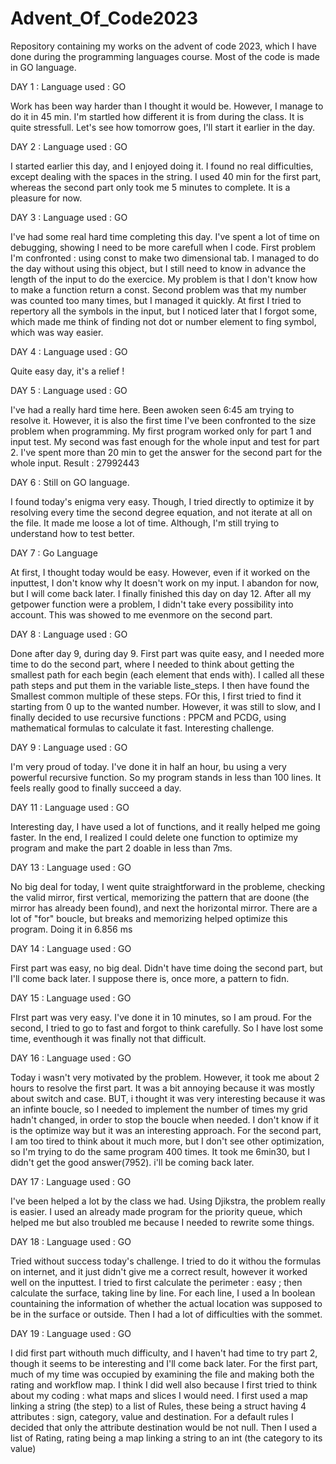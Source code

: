 # Advent_Of_Code2023
Repository containing my works on the advent of code 2023, which I have done during the programming languages course. Most of the code is made in GO language.

DAY 1 :
Language used : GO

Work has been way harder than I thought it would be. However, I manage to do it in 45 min. I'm startled how different it is from during the class. It is quite stressfull.
Let's see how tomorrow goes, I'll start it earlier in the day.

DAY 2 : 
Language used : GO

I started earlier this day, and I enjoyed doing it. 
I found no real difficulties, except dealing with the spaces in the string. I used 40 min for the first part, whereas the second part only took me 5 minutes to complete.
It is a pleasure for now.

DAY 3 :
Language used : GO

I've had some real hard time completing this day. I've spent a lot of time on debugging, showing I need to be more carefull when I code.
First problem I'm confronted : using const to make two dimensional tab. I managed to do the day without using this object, but I still need to know in advance the length of the input to do the exercice. My problem is that I don't know how to make a function return a const.
Second problem was that my number was counted too many times, but I managed it quickly. 
At first I tried to repertory all the symbols in the input, but I noticed later that I forgot some, which made me think of finding not dot or number element to fing symbol, which was way easier.

DAY 4 :
Language used : GO

Quite easy day, it's a relief !

DAY 5 : 
Language used : GO

I've had a really hard time here. Been awoken seen 6:45 am trying to resolve it. However, it is also the first time I've been confronted to the size problem when programming. My first program worked only for part 1 and input test. My second was fast enough for the whole input and test for part 2. I've spent more than 20 min to get the answer for the second part for the whole input. 
Result : 27992443

DAY 6 :
Still on GO language.

I found today's enigma very easy. Though, I tried directly to optimize it by resolving every time the second degree equation, and not iterate at all on the file. It made me loose a lot of time. Although, I'm still trying to understand how to test better.

DAY 7 :
Go Language

At first, I thought today would be easy. However, even if it worked on the inputtest, I don't know why It doesn't work on my input. I abandon for now, but I will come back later.
I finally finished this day on day 12. After all my getpower function were a problem, I didn't take every possibility into account. This was showed to me evenmore on the second part.

DAY 8 :
Language used : GO

Done after day 9, during day 9. First part was quite easy, and I needed more time to do the second part, where I needed to think about getting the smallest path for each begin (each element that ends with). I called all these path steps and put them in the variable liste_steps. I then have found the Smallest common multiple of these steps. FOr this, I first tried to find it starting from 0 up to the wanted number. However, it was still to slow, and I finally decided to use recursive functions : PPCM and PCDG, using mathematical formulas to calculate it fast.
Interesting challenge.

DAY 9 :
Language used : GO

I'm very proud of today. I've done it in half an hour, bu using a very powerful recursive function. So my program stands in less than 100 lines. It feels really good to finally succeed a day.

DAY 11 :
Language used : GO

Interesting day, I have used a lot of functions, and it really helped me going faster. In the end, I realized I could delete one function to optimize my program and make the part 2 doable in less than 7ms.

DAY 13 :
Language used : GO

No big deal for today, I went quite straightforward in the probleme, checking the valid mirror, first vertical, memorizing the pattern that are doone (the mirror has already been found), and next the horizontal mirror. There are a lot of "for" boucle, but breaks and memorizing helped optimize this program. Doing it in 6.856 ms

DAY 14 :
Language used : GO

First part was easy, no big deal. Didn't have time doing the second part, but I'll come back later. I suppose there is, once more, a pattern to fidn.

DAY 15 :
Language used : GO

FIrst part was very easy. I've done it in 10 minutes, so I am proud. For the second, I tried to go to fast and forgot to think carefully. So I have lost some time, eventhough it was finally not that difficult.

DAY 16 :
Language used : GO

Today i wasn't very motivated by the problem. However, it took me about 2 hours to resolve the first part. It was a bit annoying because it was mostly about switch and case. BUT, i thought it was very interesting because it was an infinte boucle, so I needed to implement the number of times my grid hadn't changed, in order to stop the boucle when needed. I don't know if it is the optimize way but it was an interesting approach. For the second part, I am too tired to think about it much more, but I don't see other optimization, so I'm trying to do the same program 400 times. It took me 6min30, but I didn't get the good answer(7952). i'll be coming back later.

DAY 17 : 
Language used : GO

I've been helped a lot by the class we had. Using Djikstra, the problem really is easier. I used an already made program for the priority queue, which helped me but also troubled me because I needed to rewrite some things.

DAY 18 :
Language used : GO

Tried without success today's challenge. I tried to do it withou the formulas on internet, and it just didn't give me a correct result, however it worked well on the inputtest. I tried to first calculate the perimeter : easy ; then calculate the surface, taking line by line. For each line, I used a In boolean countaining the information of whether the actual location was supposed to be in the surface or outside. Then I had a lot of difficulties with the sommet. 

DAY 19 :
Language used : GO

I did first part withouth much difficulty, and I haven't had time to try part 2, though it seems to be interesting and I'll come back later. For the first part, much of my time was occupied by examining the file and making both the rating and workflow map. I think I did well also because I first tried to think about my coding : what maps and slices I would need. 
I first used a map linking a string (the step) to a list of Rules, these being a struct having 4 attributes : sign, category, value and destination. For a default rules I decided that only the attribute destination would be not null. Then I used a list of Rating, rating being a map linking a string to an int (the category to its value)